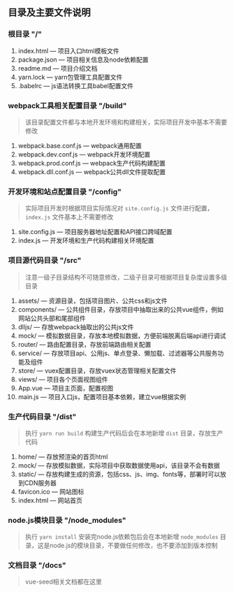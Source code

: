 ## 目录及主要文件说明
### 根目录 "/"
1. index.html — 项目入口html模板文件
2. package.json — 项目相关信息及node依赖配置
3. readme.md — 项目介绍文档
4. yarn.lock — yarn包管理工具配置文件
5. .babelrc — js语法转换工具babel配置文件

### webpack工具相关配置目录 "/build"
> 该目录配置文件都与本地开发环境和构建相关，实际项目开发中基本不需要修改

1. webpack.base.conf.js — webpack通用配置
2. webpack.dev.conf.js — webpack开发环境配置
3. webpack.prod.conf.js — webpack生产代码构建配置
4. webpack.dll.conf.js — webpack公共dll文件提取配置

### 开发环境和站点配置目录 "/config"
> 实际项目开发时根据项目实际情况对 `site.config.js` 文件进行配置，`index.js` 文件基本上不需要修改

1. site.config.js — 项目服务器地址配置和API接口跨域配置
2. index.js — 开发环境和生产代码构建相关环境配置

### 项目源代码目录 "/src"
> 注意一级子目录结构不可随意修改，二级子目录可根据项目复杂度设置多级目录

1. assets/  — 资源目录，包括项目图片、公共css和js文件
2. components/ — 公共组件目录，存放项目中抽取出来的公共vue组件，例如网站公共头部和尾部组件
3. dlljs/ — 存放webpack抽取出的公共js文件
4. mock/ — 模拟数据目录，存放本地模拟数据，方便前端脱离后端api进行调试
5. router/ — 路由配置目录，存放前端路由相关配置
6. service/ — 存放项目api、公用js、单点登录、懒加载、过滤器等公共服务功能及组件
7. store/ — vuex配置目录，存放vuex状态管理相关配置文件
8. views/ — 项目各个页面视图组件
9. App.vue — 项目主页面，配置视图
10. main.js — 项目入口js，配置项目基本依赖，建立vue根据实例

### 生产代码目录 "/dist"
> 执行 `yarn run build` 构建生产代码后会在本地新增 `dist` 目录，存放生产代码

1. home/ — 存放预渲染的首页html
2. mock/ — 存放模拟数据，实际项目中获取数据使用api，该目录不会有数据
3. static/ — 存放构建生成的资源，包括css、js、img、fonts等，部署时可以放到CDN服务器
4. favicon.ico — 网站图标
5. index.html — 网站首页

### node.js模块目录 "/node_modules"
> 执行 `yarn install` 安装完node.js依赖包后会在本地新增 `node_modules` 目录，这是node.js的模块目录，不要做任何修改，也不要添加到版本控制

### 文档目录 "/docs"
> vue-seed相关文档都在这里
